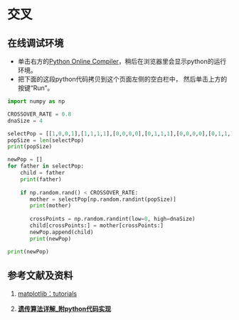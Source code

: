 ﻿# 交叉

## 在线调试环境

- 单击右方的[Python Online Compiler](https://trinket.io/python3/a5bd54189b)，稍后在浏览器里会显示python的运行环境。
- 把下面的这段python代码拷贝到这个页面左侧的空白栏中， 然后单击上方的按键“Run”。

```python
import numpy as np

CROSSOVER_RATE = 0.8
dnaSize = 4

selectPop = [[1,0,0,1],[1,1,1,1],[0,0,0,0],[0,1,1,1],[0,0,0,0],[0,1,1,1]]
popSize = len(selectPop)
print(popSize)

newPop = []
for father in selectPop:
    child = father
    print(father)
    
    if np.random.rand() < CROSSOVER_RATE: 
       mother = selectPop[np.random.randint(popSize)]  
       print(mother)
        
       crossPoints = np.random.randint(low=0, high=dnaSize) 
       child[crossPoints:] = mother[crossPoints:]  
       newPop.append(child)
       print(newPop)

print(newPop)
```

## 参考文献及资料

1. [matplotlib：tutorials](https://matplotlib.org/tutorials/index.html)

2. [**遗传算法详解_附python代码实现**](https://blog.csdn.net/ha_ha_ha233/article/details/91364937)

